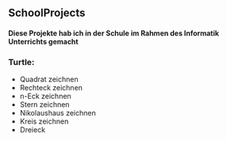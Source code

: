 ## SchoolProjects
#### Diese Projekte hab ich in der Schule im Rahmen des Informatik Unterrichts gemacht

### Turtle:
- Quadrat zeichnen
- Rechteck zeichnen
- n-Eck zeichnen
- Stern zeichnen
- Nikolaushaus zeichnen
- Kreis zeichnen
- Dreieck